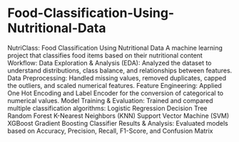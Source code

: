 # Food-Classification-Using-Nutritional-Data
NutriClass: Food Classification Using Nutritional Data
A machine learning project that classifies food items based on their nutritional content
Workflow:
Data Exploration & Analysis (EDA): Analyzed the dataset to understand distributions, class balance, and relationships between features.
Data Preprocessing: Handled missing values, removed duplicates, capped the outliers, and scaled numerical features.
Feature Engineering: Applied One Hot Encoding and Label Encoder for the conversion of categorical to numerical values.
Model Training & Evaluation: Trained and compared multiple classification algorithms:
                             Logistic Regression
                             Decision Tree
                             Random Forest
                             K-Nearest Neighbors (KNN)
                             Support Vector Machine (SVM)
                             XGBoost
                             Gradient Boosting Classifier
Results & Analysis: Evaluated models based on Accuracy, Precision, Recall, F1-Score, and Confusion Matrix
